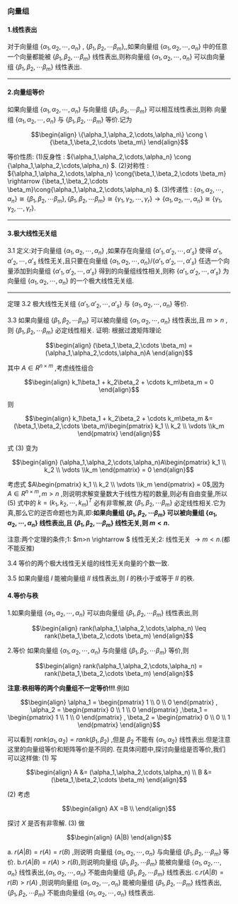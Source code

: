 ### 向量组
#### 1.线性表出
对于向量组 $\{\alpha_1,\alpha_2,\cdots,\alpha_n\}$ , $\{\beta_1,\beta_2,\cdots \beta_m\}$,,如果向量组 $\{\alpha_1,\alpha_2,\cdots,\alpha_n\}$ 中的任意一个向量都能被 $\{\beta_1,\beta_2,\cdots \beta_m\}$ 线性表出,则称向量组 $\{\alpha_1,\alpha_2,\cdots,\alpha_n\}$ 可以由向量组 $\{\beta_1,\beta_2,\cdots \beta_m\}$ 线性表出.

---
#### 2.向量组等价
如果向量组 $\{\alpha_1,\alpha_2,\cdots,\alpha_n\}$ 与向量组 $\{\beta_1,\beta_2,\cdots \beta_m\}$ 可以相互线性表出,则称 向量组 $\{\alpha_1,\alpha_2,\cdots,\alpha_n\}$ 与 $\{\beta_1,\beta_2,\cdots \beta_m\}$ 等价.记为

$$\begin{align}
    \{\alpha_1,\alpha_2,\cdots,\alpha_n\} \cong \{\beta_1,\beta_2,\cdots \beta_m\}
\end{align}$$

等价性质:
(1)反身性 : $\{\alpha_1,\alpha_2,\cdots,\alpha_n\} \cong \{\alpha_1,\alpha_2,\cdots,\alpha_n\} $.
(2)对称性 : $\{\alpha_1,\alpha_2,\cdots,\alpha_n\} \cong\{\beta_1,\beta_2,\cdots \beta_m\} \rightarrow \{\beta_1,\beta_2,\cdots \beta_m\}\cong\{\alpha_1,\alpha_2,\cdots,\alpha_n\} $.
(3)传递性 : $\{\alpha_1,\alpha_2,\cdots,\alpha_n\} \cong\{\beta_1,\beta_2,\cdots \beta_m\} , \{\beta_1,\beta_2,\cdots \beta_m\}\cong\{\gamma_1,\gamma_2,\cdots,\gamma_r\}  \rightarrow  \{\alpha_1,\alpha_2,\cdots,\alpha_n\}\cong \{\gamma_1,\gamma_2,\cdots,\gamma_r\}$.




---
#### 3.极大线性无关组
3.1 定义:对于向量组 $\{\alpha_1,\alpha_2,\cdots,\alpha_n\}$ ,如果存在向量组 $\{\alpha'_1,\alpha'_2,\cdots,\alpha'_s\}$ 使得 $\alpha'_1,\alpha'_2,\cdots,\alpha'_s$ 线性无关,且只要在向量组 $\{\alpha_1,\alpha_2,\cdots,\alpha_n\}/\{\alpha'_1,\alpha'_2,\cdots,\alpha'_s\}$ 任选一个向量添加到向量组 $\{\alpha'_1,\alpha'_2,\cdots,\alpha'_s\}$ 得到的向量组线性相关,则称 $\{\alpha'_1,\alpha'_2,\cdots,\alpha'_s\}$ 为向量组 $\{\alpha_1,\alpha_2,\cdots,\alpha_n\}$ 的一个极大线性无关组.

---
定理
3.2 极大线性无关组 $\{\alpha'_1,\alpha'_2,\cdots,\alpha'_s\}$ 与 $\{\alpha_1,\alpha_2,\cdots,\alpha_n\}$ 等价.
 
3.3 如果向量组 $\{\beta_1,\beta_2,\cdots \beta_m\}$ 可以被向量组 $\{\alpha_1,\alpha_2,\cdots,\alpha_n\}$ 线性表出,且 $m>n$ ,则 $\{\beta_1,\beta_2,\cdots \beta_m\}$ 必定线性相关.
证明:
根据过渡矩阵理论

$$\begin{align}
    (\beta_1,\beta_2,\cdots \beta_m) = (\alpha_1,\alpha_2,\cdots,\alpha_n)A
\end{align}$$

其中 $A \in R^{n \times m}$ ,考虑线性组合

$$\begin{align}
    k_1\beta_1 + k_2\beta_2 + \cdots k_m\beta_m = 0
\end{align}$$

则

$$\begin{align}
    k_1\beta_1 + k_2\beta_2 + \cdots k_m\beta_m &= (\beta_1,\beta_2,\cdots \beta_m)\begin{pmatrix}
        k_1 \\ k_2 \\ \vdots \\k_m
    \end{pmatrix}
\end{align}$$

式 $(3)$ 变为

$$\begin{align}
    (\alpha_1,\alpha_2,\cdots,\alpha_n)A\begin{pmatrix}
        k_1 \\ k_2 \\ \vdots \\k_m
    \end{pmatrix} = 0
\end{align}$$

考虑式 $A\begin{pmatrix}
        k_1 \\ k_2 \\ \vdots \\k_m
\end{pmatrix} = 0$,因为 $A \in R^{n\times m},m>n$ ,则说明求解变量数大于线性方程的数量,则必有自由变量,所以 $(5)$ 式中的 $k = (k_1,k_2,\cdots,k_m)^T$ 必有非零解,故 $\{\beta_1,\beta_2,\cdots \beta_m\}$ 必定线性相关.它为真,那么它的逆否命题也为真,即:**如果向量组 $\{\beta_1,\beta_2,\cdots \beta_m\}$ 可以被向量组 $\{\alpha_1,\alpha_2,\cdots,\alpha_n\}$ 线性表出,且 $\{\beta_1,\beta_2,\cdots \beta_m\}$ 线性无关,则 $m<n$.**

注意:两个定理的条件;1: $m>n \rightarrow $ 线性无关;2: 线性无关 $\rightarrow m<n$.(都不能反推)


3.4 等价的两个极大线性无关组的线性无关向量的个数一致.

3.5 如果向量组 $I$ 能被向量组 $II$ 线性表出,则 $I$ 的秩小于或等于  $II$ 的秩.


#### 4.等价与秩
1.如果向量组 $\{\alpha_1,\alpha_2,\cdots,\alpha_n\}$ 可以由向量组 $\{\beta_1,\beta_2,\cdots \beta_m\}$ 线性表出,则

$$\begin{align}
    rank(\alpha_1,\alpha_2,\cdots,\alpha_n) \leq rank(\beta_1,\beta_2,\cdots \beta_m)
\end{align}$$


2.等价
如果向量组 $\{\alpha_1,\alpha_2,\cdots,\alpha_n\}$ 与向量组 $\{\beta_1,\beta_2,\cdots \beta_m\}$ 等价,则

$$\begin{align}
    rank(\alpha_1,\alpha_2,\cdots,\alpha_n) = rank(\beta_1,\beta_2,\cdots \beta_m)
\end{align}$$

**注意:秩相等的两个向量组不一定等价!!!**.例如

$$\begin{align}
    \alpha_1 = \begin{pmatrix}
        1  \\ 0  \\ 0 
    \end{pmatrix} , \alpha_2 = \begin{pmatrix}
        0  \\ 1  \\ 0 
    \end{pmatrix} ,\beta_1 = \begin{pmatrix}
        1  \\ 1  \\ 0 
    \end{pmatrix} , \beta_2 = \begin{pmatrix}
        0  \\ 0  \\ 1 
    \end{pmatrix} 
\end{align}$$

可以看到 $rank(\alpha_1,\alpha_2) = rank(\beta_1,\beta_2)$ ,但是 $\beta_2$ 不能有  $\{\alpha_1,\alpha_2\}$ 线性表出.但是注意这里的向量组等价和矩阵等价是不同的.
在具体问题中,探讨向量组是否等价,我们可以这样做:
(1) 写

$$\begin{align}
    A &= (\alpha_1,\alpha_2,\cdots,\alpha_n) \\
    B &= (\beta_1,\beta_2,\cdots \beta_m)
\end{align}$$

(2) 考虑

$$\begin{align}
    AX =B \\
\end{align}$$

探讨 $X$ 是否有非零解.
(3) 做

$$\begin{align}
    (A|B) 
\end{align}$$

a. $r(A|B) = r(A) = r(B)$ ,则说明 向量组 $\{\alpha_1,\alpha_2,\cdots,\alpha_n\}$ 与向量组 $\{\beta_1,\beta_2,\cdots \beta_m\}$ 等价.
b.$r(A|B) = r(A) >r(B)$,则说明向量组 $\{\beta_1,\beta_2,\cdots \beta_m\}$ 能被向量组 $\{\alpha_1,\alpha_2,\cdots,\alpha_n\}$ 线性表出,$\{\alpha_1,\alpha_2,\cdots,\alpha_n\}$ 不能由向量组 $\{\beta_1,\beta_2,\cdots \beta_m\}$ 线性表出. 
c.$r(A|B) = r(B) >r(A)$ ,则说明向量组 $\{\alpha_1,\alpha_2,\cdots,\alpha_n\}$ 能被向量组 $\{\beta_1,\beta_2,\cdots \beta_m\}$ 线性表出, $\{\beta_1,\beta_2,\cdots \beta_m\}$ 不能由向量组  $\{\alpha_1,\alpha_2,\cdots,\alpha_n\}$ 线性表出.
